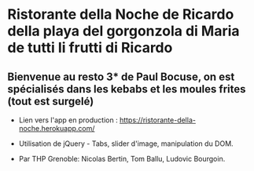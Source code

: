 # Ristorante della Noche de Ricardo della playa del gorgonzola di Maria de tutti li frutti di Ricardo

## Bienvenue au resto 3* de Paul Bocuse, on est spécialisés dans les kebabs et les moules frites (tout est surgelé)

* Lien vers l'app en production : https://ristorante-della-noche.herokuapp.com/

* Utilisation de jQuery - Tabs, slider d'image, manipulation du DOM.

* Par THP Grenoble: Nicolas Bertin, Tom Ballu, Ludovic Bourgoin.
